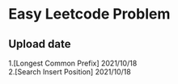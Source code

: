 # Easy Leetcode Problem

## Upload date
1.[Longest Common Prefix] 2021/10/18  
2.[Search Insert Position] 2021/10/18
